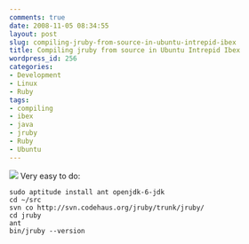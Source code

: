 ```yaml
---
comments: true
date: 2008-11-05 08:34:55
layout: post
slug: compiling-jruby-from-source-in-ubuntu-intrepid-ibex
title: Compiling jruby from source in Ubuntu Intrepid Ibex
wordpress_id: 256
categories:
- Development
- Linux
- Ruby
tags:
- compiling
- ibex
- java
- jruby
- Ruby
- Ubuntu
---
```


![](/images/uploads/2008/11/jruby_logo.png)
Very easy to do:

```
sudo aptitude install ant openjdk-6-jdk
cd ~/src
svn co http://svn.codehaus.org/jruby/trunk/jruby/
cd jruby
ant
bin/jruby --version
```
